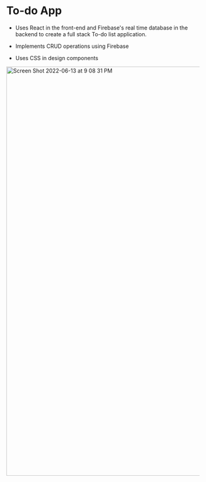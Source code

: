 # To-do App
 
- Uses React in the front-end and Firebase's real time database in the backend to create a full stack To-do list application. 

- Implements CRUD operations using Firebase
- Uses CSS in design components

<img width="1066" alt="Screen Shot 2022-06-13 at 9 08 31 PM" src="https://user-images.githubusercontent.com/86504006/173472829-4a2ec6c7-f396-4b64-ab1d-e50a06fc8d55.png">
